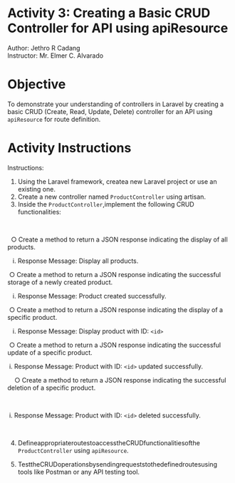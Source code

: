 # Activity 3: Creating a Basic CRUD Controller for API using apiResource

Author: Jethro R Cadang <br/>
Instructor: Mr. Elmer C. Alvarado

# Objective

 To demonstrate your understanding of controllers in Laravel by creating a basic CRUD (Create, Read, Update, Delete) controller for an API using `apiResource` for route definition.

# Activity Instructions

Instructions:
1. Using the Laravel framework, createa new Laravel project or use an existing one.
2. Create a new controller named `ProductController` using artisan.
3. Inside the `ProductController`,implement the following CRUD functionalities:
<br>

 &nbsp; ○ Create a method to return a JSON response indicating the display of all
products.


 &nbsp; &nbsp;i. Response Message: Display all products.


 &nbsp;○ Create a method to return a JSON response indicating the successful storage of a newly created product.
 

 &nbsp; &nbsp;i. Response Message: Product created successfully.


 &nbsp;○ Create a method to return a JSON response indicating the display of a specific product.


 &nbsp; &nbsp;i. Response Message: Display product with ID: `<id>`


 &nbsp;○ Create a method to return a JSON response indicating the successful update of a specific product.


 &nbsp;i. Response Message: Product with ID: `<id>` updated successfully.


 &nbsp; &nbsp; ○ Create a method to return a JSON response indicating the successful deletion of a specific product.

<br> 

 &nbsp;i. Response Message: Product with ID: `<id>` deleted successfully.

<br>

4. DefineappropriateroutestoaccesstheCRUDfunctionalitiesofthe `ProductController` using `apiResource`.

5. TesttheCRUDoperationsbysendingrequeststothedefinedroutesusing tools like Postman or any API testing tool. 